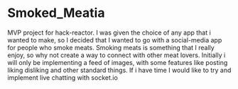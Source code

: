 # Smoked_Meatia
MVP project for hack-reactor. I was given the choice of any app that i wanted to make, so I decided that I wanted to go with a social-media app for people who smoke meats. Smoking meats is something that I really enjoy, so why not create a way to connect with other meat lovers. Initially i will only be implementing a feed of images, with some features like posting liking disliking and other standard things. If i have time I would like to try and implement live chatting with socket.io 
